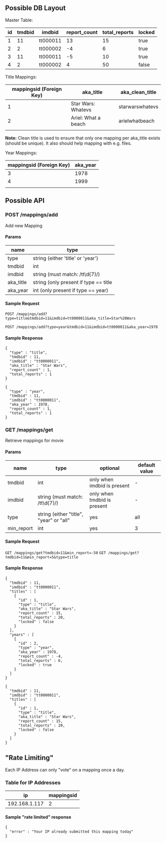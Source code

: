 ## Possible DB Layout

Master Table:

| id | tmdbid | imdbid | report_count | total_reports | locked  |
|---|----|----|---|---|---|
| 1 | 11     | tt000011 |  13         | 15  | true  |
| 2 | 2      | tt000002 | -4          | 6 |  true |
| 3 | 11     | tt000011 |  -5         | 10  | true   |
| 4 | 2     | tt000002 | 4            | 50 | false  |

Title Mappings:

| mappingsid (Foreign Key) | aka_title | aka_clean_title |
|----------|---------------------|---------|
| 1 | Star Wars: Whatevs  | starwarswhatevs |
| 2 | Ariel: What a beach | arielwhatbeach |
| | | |

**Note:** Clean title is used to ensure that only one mapping per aka_title exists (should be unique). It also should help mapping with e.g. files.

Year Mappings:

| mappingsid (Foreign Key) | aka_year |
|----------|----------|
| 3 | 1978     |
| 4 | 1999     | 
|          |              |


## Possible API

### POST /mappings/add

Add new Mapping

#### Params
| name | type |
|--------|----------|
| type | string (either 'title' or 'year') |
| tmdbid | int |
| imdbid | string (must match: /tt\d{7}/) |
| aka_title | string (only present if type == title |
| aka_year | int (only present if type == year) |

#### Sample Request

`POST /mappings/add?type=title&tmdbid=11&imdbid=tt0000011&aka_title=Star%20Wars`

`POST /mappings/add?type=year&tmdbid=11&imdbid=tt0000011&aka_year=1978`

#### Sample Response

```
{
  "type" : "title",
  "tmdbid" : 11,
  "imdbid" : "tt0000011",
  "aka_title" : "Star Wars",
  "report_count" : 1,
  "total_reports" : 1
}
```

```
{
  "type" : "year",
  "tmdbid" : 11,
  "imdbid" : "tt0000011",
  "aka_year" : 1978,
  "report_count" : 1,
  "total_reports" : 1
}
```

### GET /mappings/get

Retrieve mappings for movie

#### Params
| name | type | optional   | default value           |
|--------|----------|---------------------|------|
| tmdbid | int | only when imdbid is present | -  |
| imdbid | string (must match: /tt\d{7}/) | only when tmdbid is present | - |
| type | string (either "title", "year" or "all" | yes | all |
| min_report | int |      yes    |       3              |

#### Sample Request

`GET /mappings/get?tmdbid=11&min_report=-50`
`GET /mappings/get?tmdbid=11&min_report=5&type=title`

#### Sample Response

```
{
  "tmdbid" : 11,
  "imdbid" : "tt0000011",
  "titles" : [
    {
      "id" : 1,
      "type" : "title",
      "aka_title" : "Star Wars",
      "report_count" : 15,
      "total_reports" : 20,
      "locked" : false
    }
  ],
  "years" : [
    {
      "id" : 2,
      "type" : "year",
      "aka_year" : 1978,
      "report_count" : -4,
      "total_reports" : 6,
      "locked" : true
    }
  ]
}
```

```
{
  "tmdbid" : 11,
  "imdbid" : "tt0000011",
  "titles" : [
    {
      "id" : 1,
      "type" : "title",
      "aka_title" : "Star Wars",
      "report_count" : 15,
      "total_reports" : 20,
      "locked" : false
    }
  ]
}
```

## "Rate Limiting"

Each IP Address can only "vote" on a mapping once a day.

### Table for IP Addresses

| ip | mappingsid |
|--|--|
| 192.168.1.117 | 2 |

#### Sample "rate limited" response

```
{
  "error" : "Your IP already submitted this mapping today"
}
```
